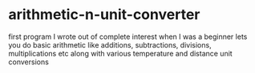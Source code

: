 # arithmetic-n-unit-converter
first program I wrote out of complete interest when I was a beginner
lets you do basic arithmetic like additions, subtractions, divisions, multiplications etc along with various temperature and distance unit conversions
